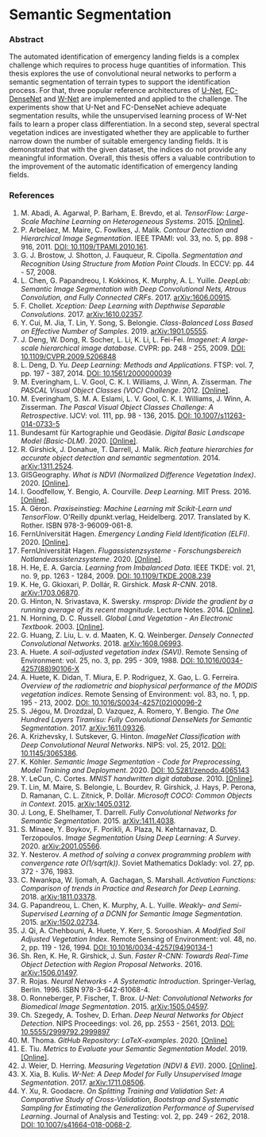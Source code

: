 # Semantic Segmentation
### Abstract
The automated identification of emergency landing fields is a complex challenge which requires to process huge quantities of information. This thesis explores the use of convolutional neural networks to perform a semantic segmentation of terrain types to support the identification process. For that, three popular reference architectures of [U-Net](https://arxiv.org/abs/1505.04597), [FC-DenseNet](https://arxiv.org/abs/1611.09326) and [W-Net](https://arxiv.org/abs/1711.08506) are implemented and applied to the challenge. The experiments show that U-Net and FC-DenseNet achieve adequate segmentation results, while the unsupervised learning process of W-Net fails to learn a proper class differentiation. In a second step, several spectral vegetation indices are investigated whether they are applicable to further narrow down the number of suitable emergency landing fields. It is demonstrated that with the given dataset, the indices do not provide any meaningful information. Overall, this thesis offers a valuable contribution to the improvement of the automatic identification of emergency landing fields.

### References
1. M. Abadi, A. Agarwal, P. Barham, E. Brevdo, et al. _TensorFlow: Large-Scale Machine Learning on Heterogeneous Systems_. 2015. [[Online]](https://tensorflow.org).
1. P. Arbeláez, M. Maire, C. Fowlkes, J. Malik. _Contour Detection and Hierarchical Image Segmentation_. IEEE TPAMI: vol. 33, no. 5, pp. 898 - 916, 2011. [DOI: 10.1109/TPAMI.2010.161](https://doi.org/10.1109/tpami.2010.161).
1. G. J. Brostow, J. Shotton, J. Fauqueur, R. Cipolla. _Segmentation and Recognition Using Structure from Motion Point Clouds_. In ECCV: pp. 44 - 57, 2008.
1. L. Chen, G. Papandreou, I. Kokkinos, K. Murphy, A. L. Yuille. _DeepLab: Semantic Image Segmentation with Deep Convolutional Nets, Atrous Convolution, and Fully Connected CRFs_. 2017. [arXiv:1606.00915](https://arxiv.org/abs/1606.00915).
1. F. Chollet. _Xception: Deep Learning with Depthwise Separable Convolutions_. 2017. [arXiv:1610.02357](https://arxiv.org/abs/1610.02357).
1. Y. Cui, M. Jia, T. Lin, Y. Song, S. Belongie. _Class-Balanced Loss Based on Effective Number of Samples_. 2019. [arXiv:1901.05555](https://arxiv.org/abs/1901.05555).
1. J. Deng, W. Dong, R. Socher, L. Li, K. Li, L. Fei-Fei. _Imagenet: A large-scale hierarchical image database_. CVPR: pp. 248 - 255, 2009. [DOI: 10.1109/CVPR.2009.5206848](https://ieeexplore.ieee.org/document/5206848/citations)
1. L. Deng, D. Yu. _Deep Learning: Methods and Applications_. FTSP: vol. 7, pp. 197 - 387, 2014. [DOI: 10.1561/2000000039](http://dx.doi.org/10.1561/2000000039)
1. M. Everingham, L. V. Gool, C. K. I. Williams, J. Winn, A. Zisserman. _The PASCAL Visual Object Classes (VOC) Challenge_. 2012. [[Online]](http://host.robots.ox.ac.uk/pascal/VOC/voc2012/).
1. M. Everingham, S. M. A. Eslami, L. V. Gool, C. K. I. Williams, J. Winn, A. Zisserman. _The Pascal Visual Object Classes Challenge: A Retrospective_. IJCV: vol. 111, pp. 98 - 136, 2015. [DOI: 10.1007/s11263-014-0733-5](https://doi.org/10.1007/s11263-014-0733-5)
1. Bundesamt für Kartographie und Geodäsie. _Digital Basic Landscape Model (Basic-DLM)_. 2020. [[Online]](https://sg.geodatenzentrum.de/web_public/gdz/dokumentation/eng/basis-dlm_eng.pdf).
1. R. Girshick, J. Donahue, T. Darrell, J. Malik. _Rich feature hierarchies for accurate object detection and semantic segmentation_. 2014. [arXiv:1311.2524](https://arxiv.org/abs/1311.2524).
1.  GISGeography. _What is NDVI (Normalized Difference Vegetation Index)_. 2020. [[Online]](https://gisgeography.com/ndvi-normalized-difference-vegetation-index/).
1. I. Goodfellow, Y. Bengio, A. Courville. _Deep Learning_. MIT Press. 2016. [[Online]](http://www.deeplearningbook.org). 
1. A. Géron. _Praxiseinstieg: Machine Learning mit Scikit-Learn und TensorFlow_. O'Reilly dpunkt.verlag, Heidelberg. 2017. Translated by K. Rother. ISBN 978-3-96009-061-8.
1. FernUniversität Hagen. _Emergency Landing Field Identification (ELFI)_. 2020. [[Online]](https://www.fernuni-hagen.de/rechnerarchitektur/forschung/fas-elfi.shtml). 
1. FernUniversität Hagen. _Flugassistenzsysteme - Forschungsbereich Notlandeassistenzsysteme_. 2020. [[Online]](https://www.fernuni-hagen.de/rechnerarchitektur/forschung/fas.shtml). 
1. H. He, E. A. Garcia. _Learning from Imbalanced Data_. IEEE TKDE: vol. 21, no. 9, pp. 1263 - 1284, 2009. [DOI: 10.1109/TKDE.2008.239](https://doi.org/10.1109/TKDE.2008.239)
1. K. He, G. Gkioxari, P. Dollár, R. Girshick. _Mask R-CNN_. 2018. [arXiv:1703.06870](https://arxiv.org/abs/1703.06870).
1. G. Hinton, N. Srivastava, K. Swersky. _rmsprop: Divide the gradient by a running average of its recent magnitude_. Lecture Notes. 2014. [[Online]](https://www.cs.toronto.edu/~tijmen/csc321/).
1. N. Horning, D. C. Russell. _Global Land Vegetation - An Electronic Textbook_. 2003. [[Online]](http://www.ccpo.odu.edu/SEES/veget/vg_class.htm). 
1. G. Huang, Z. Liu, L. v. d. Maaten, K. Q. Weinberger. _Densely Connected Convolutional Networks_. 2018. [arXiv:1608.06993](https://arxiv.org/abs/1608.06993).
1. A. Huete. _A soil-adjusted vegetation index (SAVI)_. Remote Sensing of Environment: vol. 25, no. 3, pp. 295 - 309, 1988. [DOI: 10.1016/0034-4257(88)90106-X](https://doi.org/10.1016/0034-4257(88)90106-X)
1. A. Huete, K. Didan, T. Miura, E. P. Rodriguez, X. Gao, L. G. Ferreira. _Overview of the radiometric and biophysical performance of the MODIS vegetation indices_. Remote Sensing of Environment: vol. 83, no. 1, pp. 195 - 213, 2002. [DOI: 10.1016/S0034-4257(02)00096-2](https://doi.org/10.1016/S0034-4257(02)00096-2)
1. S. Jégou, M. Drozdzal, D. Vazquez, A. Romero, Y. Bengio. _The One Hundred Layers Tiramisu: Fully Convolutional DenseNets for Semantic Segmentation_. 2017. [arXiv:1611.09326](https://arxiv.org/abs/1611.09326).
1. A. Krizhevsky, I. Sutskever, G. Hinton. _ImageNet Classification with Deep Convolutional Neural Networks_. NIPS: vol. 25, 2012. [DOI: 10.1145/3065386](https://www.researchgate.net/deref/http%3A%2F%2Fdx.doi.org%2F10.1145%2F3065386).
1. K. Köhler. _Semantic Image Segmentation - Code for Preprocessing, Model Training and Deployment_. 2020. [DOI: 10.5281/zenodo.4065143](https://doi.org/10.5281/zenodo.4065143)
1. Y. LeCun, C. Cortes. _MNIST handwritten digit database_. 2010. [[Online]](http://yann.lecun.com/exdb/mnist/).
1. T. Lin, M. Maire, S. Belongie, L. Bourdev, R. Girshick, J. Hays, P. Perona, D. Ramanan, C. L. Zitnick, P. Dollár. _Microsoft COCO: Common Objects in Context_. 2015. [arXiv:1405.0312](https://arxiv.org/abs/1405.0312).
1. J. Long, E. Shelhamer, T. Darrell. _Fully Convolutional Networks for Semantic Segmentation_. 2015. [arXiv:1411.4038](https://arxiv.org/abs/1411.4038).
1. S. Minaee, Y. Boykov, F. Porikli, A. Plaza, N. Kehtarnavaz, D. Terzopoulos. _Image Segmentation Using Deep Learning: A Survey_. 2020. [arXiv:2001.05566](https://arxiv.org/abs/2001.05566).
1. Y. Nesterov. _A method of solving a convex programming problem with convergence rate O(1/sqrt(k))_. Soviet Mathematics Doklady: vol. 27, pp. 372 - 376, 1983.
1. C. Nwankpa, W. Ijomah, A. Gachagan, S. Marshall. _Activation Functions: Comparison of trends in Practice and Research for Deep Learning_. 2018. [arXiv:1811.03378](https://arxiv.org/abs/1811.03378).
1. G. Papandreou, L. Chen, K. Murphy, A. L. Yuille. _Weakly- and Semi-Supervised Learning of a DCNN for Semantic Image Segmentation_. 2015. [arXiv:1502.02734](https://arxiv.org/abs/1502.02734).
1. J. Qi, A. Chehbouni, A. Huete, Y. Kerr, S. Sorooshian. _A Modified Soil Adjusted Vegetation Index_. Remote Sensing of Environment: vol. 48, no. 2, pp. 119 - 126, 1994. [DOI: 10.1016/0034-4257(94)90134-1](https://doi.org/10.1016/0034-4257(94)90134-1)
1. Sh. Ren, K. He, R. Girshick, J. Sun. _Faster R-CNN: Towards Real-Time Object Detection with Region Proposal Networks_. 2016. [arXiv:1506.01497](https://arxiv.org/abs/1506.01497).
1. R. Rojas. _Neural Networks - A Systematic Introduction_. Springer-Verlag, Berlin. 1996. ISBN 978-3-642-61068-4.
1. O. Ronneberger, P. Fischer, T. Brox. _U-Net: Convolutional Networks for Biomedical Image Segmentation_. 2015. [arXiv:1505.04597](https://arxiv.org/abs/1505.04597).
1. Ch. Szegedy, A. Toshev, D. Erhan. _Deep Neural Networks for Object Detection_. NIPS Proceedings: vol. 26, pp. 2553 - 2561, 2013. [DOI: 10.5555/2999792.2999897](https://dl.acm.org/doi/10.5555/2999792.2999897)
1. M. Thoma. _GitHub Repository: LaTeX-examples_. 2020. [[Online]](https://github.com/MartinThoma/LaTeX-examples)
1. E. Tiu. _Metrics to Evaluate your Semantic Segmentation Model_. 2019. [[Online]](https://towardsdatascience.com/metrics-to-evaluate-your-semantic-segmentation-model-6bcb99639aa2).
1. J. Weier, D. Herring. _Measuring Vegetation (NDVI \& EVI)_. 2000. [[Online]](https://earthobservatory.nasa.gov/features/MeasuringVegetation). 
1. X. Xia, B. Kulis. _W-Net: A Deep Model for Fully Unsupervised Image Segmentation_. 2017. [arXiv:1711.08506](https://arxiv.org/abs/1711.08506).
1. Y. Xu, R. Goodacre. _On Splitting Training and Validation Set: A Comparative Study of Cross-Validation,  Bootstrap and Systematic Sampling for Estimating the Generalization Performance of Supervised Learning_. Journal of Analysis and Testing: vol. 2, pp. 249 - 262, 2018. [DOI: 10.1007/s41664-018-0068-2](https://doi.org/10.1007/s41664-018-0068-2).